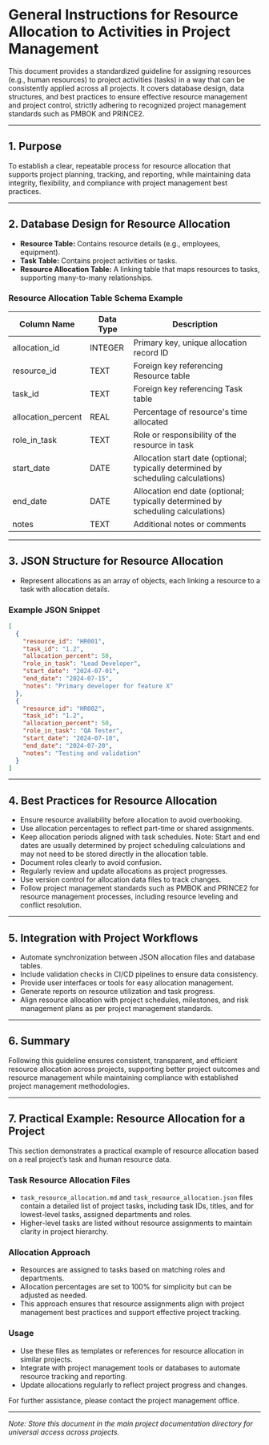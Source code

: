 # General Instructions for Resource Allocation to Activities in Project Management

This document provides a standardized guideline for assigning resources (e.g., human resources) to project activities (tasks) in a way that can be consistently applied across all projects. It covers database design, data structures, and best practices to ensure effective resource management and project control, strictly adhering to recognized project management standards such as PMBOK and PRINCE2.

---

## 1. Purpose

To establish a clear, repeatable process for resource allocation that supports project planning, tracking, and reporting, while maintaining data integrity, flexibility, and compliance with project management best practices.

---

## 2. Database Design for Resource Allocation

- **Resource Table:** Contains resource details (e.g., employees, equipment).
- **Task Table:** Contains project activities or tasks.
- **Resource Allocation Table:** A linking table that maps resources to tasks, supporting many-to-many relationships.

### Resource Allocation Table Schema Example

| Column Name         | Data Type | Description                                  |
|---------------------|-----------|----------------------------------------------|
| allocation_id       | INTEGER   | Primary key, unique allocation record ID     |
| resource_id         | TEXT      | Foreign key referencing Resource table       |
| task_id             | TEXT      | Foreign key referencing Task table            |
| allocation_percent  | REAL      | Percentage of resource's time allocated       |
| role_in_task        | TEXT      | Role or responsibility of the resource in task|
| start_date          | DATE      | Allocation start date (optional; typically determined by scheduling calculations) |
| end_date            | DATE      | Allocation end date (optional; typically determined by scheduling calculations)   |
| notes               | TEXT      | Additional notes or comments                   |

---

## 3. JSON Structure for Resource Allocation

- Represent allocations as an array of objects, each linking a resource to a task with allocation details.

### Example JSON Snippet

```json
[
  {
    "resource_id": "HR001",
    "task_id": "1.2",
    "allocation_percent": 50,
    "role_in_task": "Lead Developer",
    "start_date": "2024-07-01",
    "end_date": "2024-07-15",
    "notes": "Primary developer for feature X"
  },
  {
    "resource_id": "HR002",
    "task_id": "1.2",
    "allocation_percent": 50,
    "role_in_task": "QA Tester",
    "start_date": "2024-07-10",
    "end_date": "2024-07-20",
    "notes": "Testing and validation"
  }
]
```

---

## 4. Best Practices for Resource Allocation

- Ensure resource availability before allocation to avoid overbooking.
- Use allocation percentages to reflect part-time or shared assignments.
- Keep allocation periods aligned with task schedules. Note: Start and end dates are usually determined by project scheduling calculations and may not need to be stored directly in the allocation table.
- Document roles clearly to avoid confusion.
- Regularly review and update allocations as project progresses.
- Use version control for allocation data files to track changes.
- Follow project management standards such as PMBOK and PRINCE2 for resource management processes, including resource leveling and conflict resolution.

---

## 5. Integration with Project Workflows

- Automate synchronization between JSON allocation files and database tables.
- Include validation checks in CI/CD pipelines to ensure data consistency.
- Provide user interfaces or tools for easy allocation management.
- Generate reports on resource utilization and task progress.
- Align resource allocation with project schedules, milestones, and risk management plans as per project management standards.

---

## 6. Summary

Following this guideline ensures consistent, transparent, and efficient resource allocation across projects, supporting better project outcomes and resource management while maintaining compliance with established project management methodologies.

---

## 7. Practical Example: Resource Allocation for a Project

This section demonstrates a practical example of resource allocation based on a real project’s task and human resource data.

### Task Resource Allocation Files

- `task_resource_allocation.md` and `task_resource_allocation.json` files contain a detailed list of project tasks, including task IDs, titles, and for lowest-level tasks, assigned departments and roles.
- Higher-level tasks are listed without resource assignments to maintain clarity in project hierarchy.

### Allocation Approach

- Resources are assigned to tasks based on matching roles and departments.
- Allocation percentages are set to 100% for simplicity but can be adjusted as needed.
- This approach ensures that resource assignments align with project management best practices and support effective project tracking.

### Usage

- Use these files as templates or references for resource allocation in similar projects.
- Integrate with project management tools or databases to automate resource tracking and reporting.
- Update allocations regularly to reflect project progress and changes.

For further assistance, please contact the project management office.

---

*Note: Store this document in the main project documentation directory for universal access across projects.*
